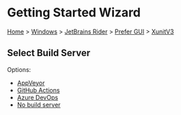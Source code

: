 # Getting Started Wizard

[Home](/docs/wiz/readme.md) > [Windows](Windows.md) > [JetBrains Rider](Windows_Rider.md) > [Prefer GUI](Windows_Rider_Gui.md) > [XunitV3](Windows_Rider_Gui_XunitV3.md)

## Select Build Server

Options:
 * [AppVeyor](Windows_Rider_Gui_XunitV3_AppVeyor.md)
 * [GitHub Actions](Windows_Rider_Gui_XunitV3_GitHubActions.md)
 * [Azure DevOps](Windows_Rider_Gui_XunitV3_AzureDevOps.md)
 * [No build server](Windows_Rider_Gui_XunitV3_None.md)
